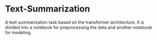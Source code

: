 # Text-Summarization
A text summarization task based on the transformer architecture.
It is divided into a notebook for preprocessing the data and another notebook for modeling.


